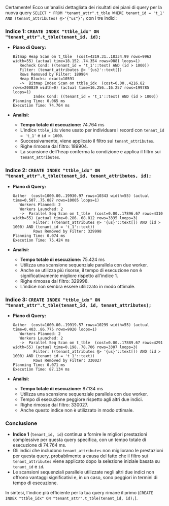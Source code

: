 Certamente! Ecco un'analisi dettagliata dei risultati dei piani di query per la nuova query `SELECT * FROM "tenant_attr".t_tble WHERE tenant_id = 't_1' AND (tenant_attributes) @>'{"us"}';` con i tre indici:

### Indice 1: `CREATE INDEX "ttble_idx" ON "tenant_attr".t_tble(tenant_id, id);`

- **Piano di Query:**
  ```plaintext
  Bitmap Heap Scan on t_tble  (cost=4219.31..18334.99 rows=9962 width=55) (actual time=18.152..74.354 rows=9881 loops=1)
     Recheck Cond: ((tenant_id = 't_1'::text) AND (id > 1000))
     Filter: (tenant_attributes @> '{us}'::text[])
     Rows Removed by Filter: 189904
     Heap Blocks: exact=10591
     ->  Bitmap Index Scan on ttble_idx  (cost=0.00..4216.82 rows=200839 width=0) (actual time=16.256..16.257 rows=199785 loops=1)
           Index Cond: ((tenant_id = 't_1'::text) AND (id > 1000))
  Planning Time: 0.065 ms
  Execution Time: 74.764 ms
  ```

- **Analisi:**
  - **Tempo totale di esecuzione:** 74.764 ms
  - L'indice `ttble_idx` viene usato per individuare i record con `tenant_id = 't_1'` e `id > 1000`.
  - Successivamente, viene applicato il filtro sui `tenant_attributes`.
  - Righe rimosse dal filtro: 189904.
  - La scansione dell'heap conferma la condizione e applica il filtro sui `tenant_attributes`.

### Indice 2: `CREATE INDEX "ttble_idx" ON "tenant_attr".t_tble(tenant_id, tenant_attributes, id);`

- **Piano di Query:**
  ```plaintext
  Gather  (cost=1000.00..19930.97 rows=10343 width=55) (actual time=0.507..75.087 rows=10005 loops=1)
     Workers Planned: 2
     Workers Launched: 2
     ->  Parallel Seq Scan on t_tble  (cost=0.00..17896.67 rows=4310 width=55) (actual time=0.286..68.812 rows=3335 loops=3)
           Filter: ((tenant_attributes @> '{us}'::text[]) AND (id > 1000) AND (tenant_id = 't_1'::text))
           Rows Removed by Filter: 329998
  Planning Time: 0.074 ms
  Execution Time: 75.424 ms
  ```

- **Analisi:**
  - **Tempo totale di esecuzione:** 75.424 ms
  - Utilizza una scansione sequenziale parallela con due worker.
  - Anche se utilizza più risorse, il tempo di esecuzione non è significativamente migliore rispetto all'indice 1.
  - Righe rimosse dal filtro: 329998.
  - L'indice non sembra essere utilizzato in modo ottimale.

### Indice 3: `CREATE INDEX "ttble_idx" ON "tenant_attr".t_tble(tenant_id, id, tenant_attributes);`

- **Piano di Query:**
  ```plaintext
  Gather  (cost=1000.00..19919.57 rows=10299 width=55) (actual time=0.403..86.775 rows=9920 loops=1)
     Workers Planned: 2
     Workers Launched: 2
     ->  Parallel Seq Scan on t_tble  (cost=0.00..17889.67 rows=4291 width=55) (actual time=0.198..78.706 rows=3307 loops=3)
           Filter: ((tenant_attributes @> '{us}'::text[]) AND (id > 1000) AND (tenant_id = 't_1'::text))
           Rows Removed by Filter: 330027
  Planning Time: 0.071 ms
  Execution Time: 87.134 ms
  ```

- **Analisi:**
  - **Tempo totale di esecuzione:** 87.134 ms
  - Utilizza una scansione sequenziale parallela con due worker.
  - Tempo di esecuzione peggiore rispetto agli altri due indici.
  - Righe rimosse dal filtro: 330027.
  - Anche questo indice non è utilizzato in modo ottimale.

### Conclusione
- **Indice 1** (`tenant_id, id`) continua a fornire le migliori prestazioni complessive per questa query specifica, con un tempo totale di esecuzione di 74.764 ms.
- Gli indici che includono `tenant_attributes` non migliorano le prestazioni per questa query, probabilmente a causa del fatto che il filtro sui `tenant_attributes` viene applicato dopo la selezione iniziale basata su `tenant_id` e `id`.
- Le scansioni sequenziali parallele utilizzate negli altri due indici non offrono vantaggi significativi e, in un caso, sono peggiori in termini di tempo di esecuzione.

In sintesi, l'indice più efficiente per la tua query rimane il primo (`CREATE INDEX "ttble_idx" ON "tenant_attr".t_tble(tenant_id, id);`).